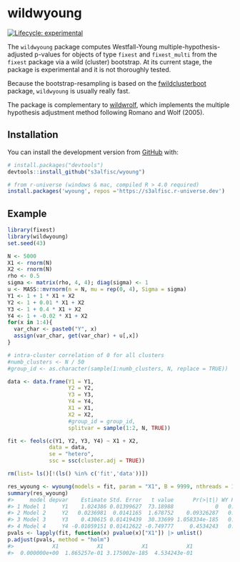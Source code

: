 
<!-- README.md is generated from README.Rmd. Please edit that file -->

# wildwyoung

<!-- badges: start -->

[![Lifecycle:
experimental](https://img.shields.io/badge/lifecycle-experimental-orange.svg)](https://lifecycle.r-lib.org/articles/stages.html)
<!-- badges: end -->

The `wildwyoung` package computes Westfall-Young
multiple-hypothesis-adjusted p-values for objects of type `fixest` and
`fixest_multi` from the `fixest` package via a wild (cluster) bootstrap.
At its current stage, the package is experimental and it is not
thoroughly tested.

Because the bootstrap-resampling is based on the
[fwildclusterboot](https://github.com/s3alfisc/fwildclusterboot)
package, `wildwyoung` is usually really fast.

The package is complementary to
[wildwrolf](https://github.com/s3alfisc/wildrwolf), which implements the
multiple hypothesis adjustment method following Romano and Wolf (2005).

## Installation

You can install the development version from
[GitHub](https://github.com/) with:

``` r
# install.packages("devtools")
devtools::install_github("s3alfisc/wyoung")

# from r-universe (windows & mac, compiled R > 4.0 required)
install.packages('wyoung', repos ='https://s3alfisc.r-universe.dev')
```

## Example

<!-- As you can see in the example, there seems to be a bug in `wyoung()` for the pairs bootstrap. -->

``` r
library(fixest)
library(wildwyoung)
set.seed(43)

N <- 5000
X1 <- rnorm(N)
X2 <- rnorm(N)
rho <- 0.5
sigma <- matrix(rho, 4, 4); diag(sigma) <- 1
u <- MASS::mvrnorm(n = N, mu = rep(0, 4), Sigma = sigma)
Y1 <- 1 + 1 * X1 + X2 
Y2 <- 1 + 0.01 * X1 + X2
Y3 <- 1 + 0.4 * X1 + X2
Y4 <- 1 + -0.02 * X1 + X2
for(x in 1:4){
  var_char <- paste0("Y", x)
  assign(var_char, get(var_char) + u[,x])
}

# intra-cluster correlation of 0 for all clusters
#numb_clusters <- N / 50
#group_id <- as.character(sample(1:numb_clusters, N, replace = TRUE))

data <- data.frame(Y1 = Y1,
                   Y2 = Y2,
                   Y3 = Y3,
                   Y4 = Y4,
                   X1 = X1,
                   X2 = X2,
                   #group_id = group_id,
                   splitvar = sample(1:2, N, TRUE))

fit <- feols(c(Y1, Y2, Y3, Y4) ~ X1 + X2,
             data = data,
             se = "hetero",
             ssc = ssc(cluster.adj = TRUE))

rm(list= ls()[!(ls() %in% c('fit','data'))])

res_wyoung <- wyoung(models = fit, param = "X1", B = 9999, nthreads = 1)
summary(res_wyoung)
#>     model depvar    Estimate Std. Error   t value      Pr(>|t|) WY Pr(>|t|)
#> 1 Model 1     Y1    1.024386 0.01399627  73.18988             0   0.0000000
#> 2 Model 2     Y2   0.0236981  0.0141165  1.678752    0.09326287   0.1755176
#> 3 Model 3     Y3    0.430615 0.01419439  30.33699 1.058334e-185   0.0000000
#> 4 Model 4     Y4 -0.01059151 0.01412622 -0.749777     0.4534243   0.4493449
pvals <- lapply(fit, function(x) pvalue(x)["X1"]) |> unlist()
p.adjust(pvals, method = "holm")
#>            X1            X1            X1            X1 
#>  0.000000e+00  1.865257e-01 3.175002e-185  4.534243e-01
```
